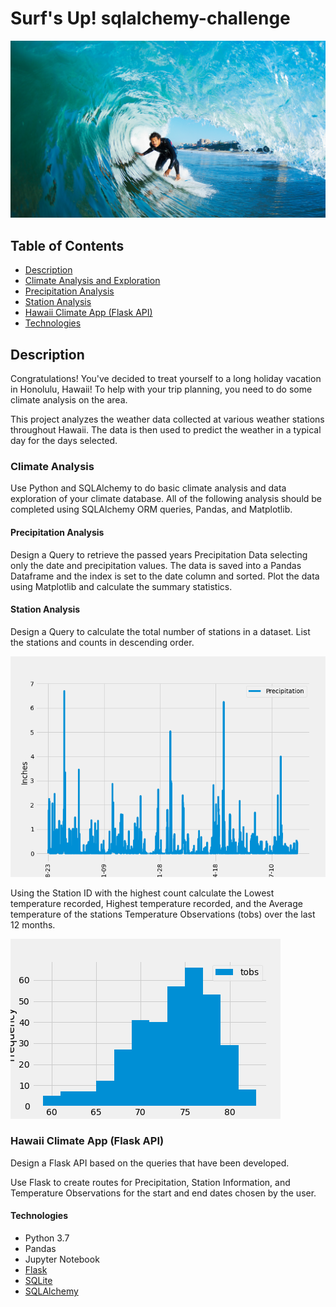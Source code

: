 # Surf's Up! sqlalchemy-challenge
![img](Resources/surfs-up.png)

## Table of Contents
* [Description](#description)
* [Climate Analysis and Exploration](#climate-analysis)
* [Precipitation Analysis](#precipitation-analysis)
* [Station Analysis](#station-analysis)
* [Hawaii Climate App (Flask API)](#hawaii-climate-app-flask-api)
* [Technologies](#technologies)


## Description
Congratulations! You've decided to treat yourself to a long holiday vacation in Honolulu, Hawaii! To help with your trip planning, you need to do some climate analysis on the area. 

This project analyzes the weather data collected at various weather stations throughout Hawaii.  The data is then used to predict the weather in a typical day for the days selected.

### Climate Analysis
Use Python and SQLAlchemy to do basic climate analysis and data exploration of your climate database. All of the following analysis should be completed using SQLAlchemy ORM queries, Pandas, and Matplotlib.

#### Precipitation Analysis
Design a Query to retrieve the passed years Precipitation Data selecting only the date and precipitation values.  The data is saved into a Pandas Dataframe and the index is set to the date column and sorted.  Plot the data using Matplotlib and calculate the summary statistics.

#### Station Analysis
Design a Query to calculate the total number of stations in a dataset.  List the stations and counts in descending order.  

![img](Images/precipitation_plot.png)

Using the Station ID with the highest count calculate the Lowest temperature recorded, Highest temperature recorded, and the Average temperature of the stations Temperature Observations (tobs) over the last 12 months.

![img](Images/tobs_histogram.png)

### Hawaii Climate App (Flask API)
Design a Flask API based on the queries that have been developed.

Use Flask to create routes for Precipitation, Station Information, and Temperature Observations for the start and end dates chosen by the user.


#### Technologies
- Python 3.7
- Pandas
- Jupyter Notebook
- [Flask](https://flask.palletsprojects.com/en/1.1.x/)
- [SQLite](https://www.sqlite.org/index.html)
- [SQLAlchemy](https://www.sqlalchemy.org)

